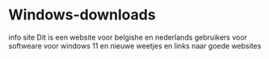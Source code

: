 # Windows-downloads
info site
Dit is een website voor belgishe en nederlands gebruikers voor softweare voor windows 11 en nieuwe weetjes en links naar goede websites
